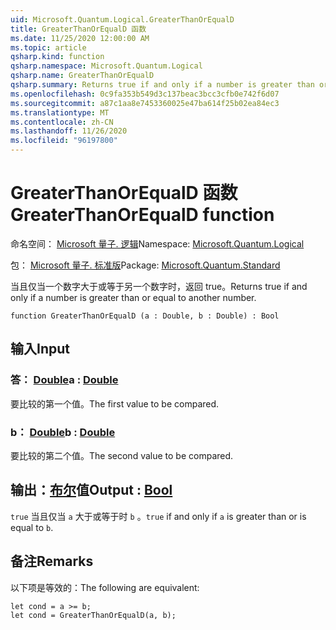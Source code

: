 ```yaml
---
uid: Microsoft.Quantum.Logical.GreaterThanOrEqualD
title: GreaterThanOrEqualD 函数
ms.date: 11/25/2020 12:00:00 AM
ms.topic: article
qsharp.kind: function
qsharp.namespace: Microsoft.Quantum.Logical
qsharp.name: GreaterThanOrEqualD
qsharp.summary: Returns true if and only if a number is greater than or equal to another number.
ms.openlocfilehash: 0c9fa353b549d3c137beac3bcc3cfb0e742f6d07
ms.sourcegitcommit: a87c1aa8e7453360025e47ba614f25b02ea84ec3
ms.translationtype: MT
ms.contentlocale: zh-CN
ms.lasthandoff: 11/26/2020
ms.locfileid: "96197800"
---
```

# <a name="greaterthanorequald-function"></a><span data-ttu-id="f3d41-102">GreaterThanOrEqualD 函数</span><span class="sxs-lookup"><span data-stu-id="f3d41-102">GreaterThanOrEqualD function</span></span>

<span data-ttu-id="f3d41-103">命名空间： [Microsoft 量子. 逻辑](xref:Microsoft.Quantum.Logical)</span><span class="sxs-lookup"><span data-stu-id="f3d41-103">Namespace: [Microsoft.Quantum.Logical](xref:Microsoft.Quantum.Logical)</span></span>

<span data-ttu-id="f3d41-104">包： [Microsoft 量子. 标准版](https://nuget.org/packages/Microsoft.Quantum.Standard)</span><span class="sxs-lookup"><span data-stu-id="f3d41-104">Package: [Microsoft.Quantum.Standard](https://nuget.org/packages/Microsoft.Quantum.Standard)</span></span>


<span data-ttu-id="f3d41-105">当且仅当一个数字大于或等于另一个数字时，返回 true。</span><span class="sxs-lookup"><span data-stu-id="f3d41-105">Returns true if and only if a number is greater than or equal to another number.</span></span>

```qsharp
function GreaterThanOrEqualD (a : Double, b : Double) : Bool
```


## <a name="input"></a><span data-ttu-id="f3d41-106">输入</span><span class="sxs-lookup"><span data-stu-id="f3d41-106">Input</span></span>

### <a name="a--double"></a><span data-ttu-id="f3d41-107">答： [Double](xref:microsoft.quantum.lang-ref.double)</span><span class="sxs-lookup"><span data-stu-id="f3d41-107">a : [Double](xref:microsoft.quantum.lang-ref.double)</span></span>

<span data-ttu-id="f3d41-108">要比较的第一个值。</span><span class="sxs-lookup"><span data-stu-id="f3d41-108">The first value to be compared.</span></span>


### <a name="b--double"></a><span data-ttu-id="f3d41-109">b： [Double](xref:microsoft.quantum.lang-ref.double)</span><span class="sxs-lookup"><span data-stu-id="f3d41-109">b : [Double](xref:microsoft.quantum.lang-ref.double)</span></span>

<span data-ttu-id="f3d41-110">要比较的第二个值。</span><span class="sxs-lookup"><span data-stu-id="f3d41-110">The second value to be compared.</span></span>



## <a name="output--bool"></a><span data-ttu-id="f3d41-111">输出：[布尔](xref:microsoft.quantum.lang-ref.bool)值</span><span class="sxs-lookup"><span data-stu-id="f3d41-111">Output : [Bool](xref:microsoft.quantum.lang-ref.bool)</span></span>

<span data-ttu-id="f3d41-112">`true` 当且仅当 `a` 大于或等于时 `b` 。</span><span class="sxs-lookup"><span data-stu-id="f3d41-112">`true` if and only if `a` is greater than or is equal to `b`.</span></span>

## <a name="remarks"></a><span data-ttu-id="f3d41-113">备注</span><span class="sxs-lookup"><span data-stu-id="f3d41-113">Remarks</span></span>

<span data-ttu-id="f3d41-114">以下项是等效的：</span><span class="sxs-lookup"><span data-stu-id="f3d41-114">The following are equivalent:</span></span>

```Q#
let cond = a >= b;
let cond = GreaterThanOrEqualD(a, b);
```